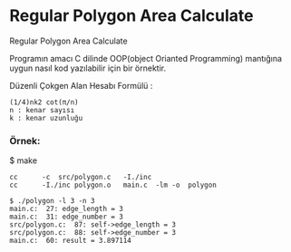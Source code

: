 # Regular Polygon Area Calculate
Regular Polygon Area Calculate

Programın amacı C dilinde OOP(object Orianted Programming) mantığına uygun nasıl kod yazılabilir için bir örnektir.

Düzenli Çokgen Alan Hesabı Formülü :
```
(1/4)nk2 cot(π/n)
n : kenar sayısı
k : kenar uzunluğu
```

### Örnek:

$ make
```
cc		-c	src/polygon.c	-I./inc
cc		-I./inc	polygon.o	main.c	-lm	-o	polygon
```

```
$ ./polygon -l 3 -n 3
main.c:  27: edge_length = 3
main.c:  31: edge_number = 3
src/polygon.c:  87: self->edge_length = 3
src/polygon.c:  88: self->edge_number = 3
main.c:  60: result = 3.897114
```